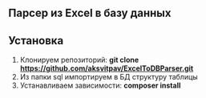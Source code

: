 ## Парсер из Excel в базу данных

## Установка

1. Клонируем репозиторий: **git clone https://github.com/aksvitpav/ExcelToDBParser.git**
2. Из папки sql импортируем в БД структуру таблицы
3. Устанавливаем зависимости: **composer install**
